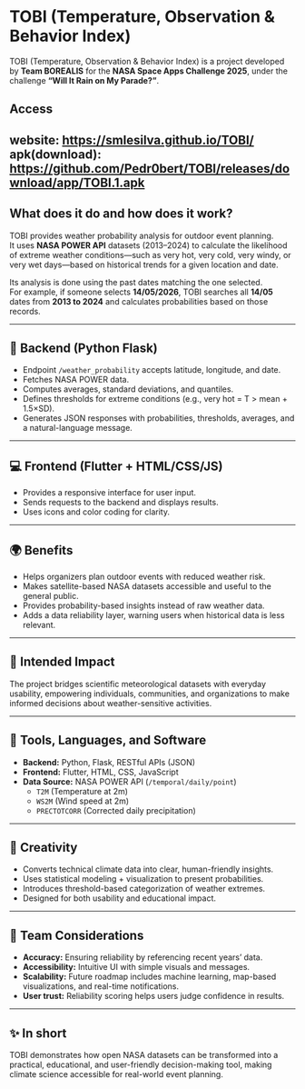 # TOBI (Temperature, Observation & Behavior Index)

TOBI (Temperature, Observation & Behavior Index) is a project developed by **Team BOREALIS** for the **NASA Space Apps Challenge 2025**, under the challenge **“Will It Rain on My Parade?”**.

## Access

**website:** https://smlesilva.github.io/TOBI/
apk(download): https://github.com/Pedr0bert/TOBI/releases/download/app/TOBI.1.apk
---

## What does it do and how does it work?

TOBI provides weather probability analysis for outdoor event planning.  
It uses **NASA POWER API** datasets (2013–2024) to calculate the likelihood of extreme weather conditions—such as very hot, very cold, very windy, or very wet days—based on historical trends for a given location and date.  

Its analysis is done using the past dates matching the one selected.  
For example, if someone selects **14/05/2026**, TOBI searches all **14/05** dates from **2013 to 2024** and calculates probabilities based on those records.

---

## 🧠 Backend (Python Flask)

- Endpoint `/weather_probability` accepts latitude, longitude, and date.  
- Fetches NASA POWER data.  
- Computes averages, standard deviations, and quantiles.  
- Defines thresholds for extreme conditions (e.g., very hot = T > mean + 1.5×SD).  
- Generates JSON responses with probabilities, thresholds, averages, and a natural-language message.

---

## 💻 Frontend (Flutter + HTML/CSS/JS)

- Provides a responsive interface for user input.  
- Sends requests to the backend and displays results.  
- Uses icons and color coding for clarity.

---

## 🌍 Benefits

- Helps organizers plan outdoor events with reduced weather risk.  
- Makes satellite-based NASA datasets accessible and useful to the general public.  
- Provides probability-based insights instead of raw weather data.  
- Adds a data reliability layer, warning users when historical data is less relevant.

---

## 🎯 Intended Impact

The project bridges scientific meteorological datasets with everyday usability, empowering individuals, communities, and organizations to make informed decisions about weather-sensitive activities.

---

## 🧰 Tools, Languages, and Software

- **Backend:** Python, Flask, RESTful APIs (JSON)  
- **Frontend:** Flutter, HTML, CSS, JavaScript  
- **Data Source:** NASA POWER API (`/temporal/daily/point`)
  - `T2M` (Temperature at 2m)  
  - `WS2M` (Wind speed at 2m)  
  - `PRECTOTCORR` (Corrected daily precipitation)

---

## 🎨 Creativity

- Converts technical climate data into clear, human-friendly insights.  
- Uses statistical modeling + visualization to present probabilities.  
- Introduces threshold-based categorization of weather extremes.  
- Designed for both usability and educational impact.

---

## 👥 Team Considerations

- **Accuracy:** Ensuring reliability by referencing recent years’ data.  
- **Accessibility:** Intuitive UI with simple visuals and messages.  
- **Scalability:** Future roadmap includes machine learning, map-based visualizations, and real-time notifications.  
- **User trust:** Reliability scoring helps users judge confidence in results.

---

## ✨ In short

TOBI demonstrates how open NASA datasets can be transformed into a practical, educational, and user-friendly decision-making tool, making climate science accessible for real-world event planning.

